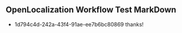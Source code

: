 ## OpenLocalization Workflow Test MarkDown
* 1d794c4d-242a-43f4-91ae-ee7b6bc80869 thanks!

<!--HONumber=Jul16_HO2-->



